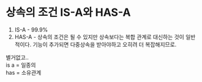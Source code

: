 # 상속의 조건 IS-A와 HAS-A

1. IS-A - 99.9%  
2. HAS-A - 상속의 조건은 될 수 있지만 상속보다는 복합 관계로 대신하는 것이 일반적이다. 기능이 추가되면 다중상속을 받아야하고 오히려 더 복잡해지므로.

별거없고..  
is a = 일종의  
has  = 소유관계  
